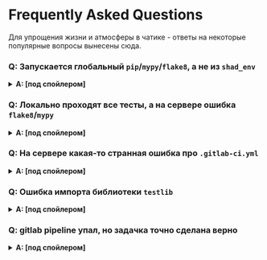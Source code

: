 # Frequently Asked Questions

Для упрощения жизни и атмосферы в чатике - ответы на некоторые популярные вопросы вынесены сюда. 


### Q: Запускается глобальный `pip`/`mypy`/`flake8`, а не из `shad_env`

<details><summary><b>A: [под спойлером]</b></summary>
Для начала нужно проверить какой именно (откуда) пакет вы запускайте 

```shell
# на примере `mypy`
$ which mypy
# [some path here]
```

Если путь не ведёт в папку с `shad_env`, то у вас проблемы =) 

Убедитесь, что вы активировали environment с пакетами
```shell
$ source shad_env/bin/activate  # замените здесь путь до места установки shad_env 

(shad_env)$ .
```
В консоли появится имя окружения перед вводом команды. 

Проверьте ещё раз
```shell
# на примере `mypy`
(shad_env)$ which mypy
# [some path here]
```

Если ничего не изменилось - печально. У пакетов не всегда получается прописать себя в этот скоуп при активации. 

Самый надежный способ запуска пакеты именно для конкретного питона - вызвать его как модуль
```shell
(shad_env)$ which python
(shad_env)$ python -m mypy
```
(при уже включённом `venv`)

</details>


### Q: Локально проходят все тесты, а на сервере ошибка `flake8`/`mypy`

<details><summary><b>A: [под спойлером]</b></summary>
В первую очередь нужно проверить, что вы запускайте тесты и линтеры с учётом файла конфигурации (`setup.cfg`).  

Есть 2 варианта как запустить тесты и линтеры 
* Можно запускать из корня проекта, тогда файл подцепится автоматически
  ```shell
  (shad_env)$ python -m flake8 ./path/to/the/task
  (shad_env)$ python -m mypy ./path/to/the/task
  (shad_env)$ python -m pytest ./path/to/the/task
  ```
* Можно запускать из любой директории, но нужно указать файл ручками
  ```shell
  (shad_env)$ python -m flake8 --config ../../setup.cfg task_name
  (shad_env)$ python -m mypy --config-file ../../setup.cfg task_name
  (shad_env)$ python -m pytest -c ../../setup.cfg task_name
  ```
(при уже включённом `venv`)
</details>


### Q: На сервере какая-то странная ошибка про `.gitlab-ci.yml`

<details><summary><b>A: [под спойлером]</b></summary>
Перед запуском всех тестов проверяется, что файл `.gitlab-ci.yml` не был изменён.

Для этого дополнительно сравнивается файл `.gitlab-ci.yml` в вашем репозитории и самая последняя версия из публичного репозитория. 
Если файлы различаются, то выкидывается ошибка.  
Возникнуть она может даже если вы не меняли файл, но в публичном репозитории он обновился. 

Решение очень простое:
```shell
$ git pull upstream master
```
</details>


### Q: Ошибка импорта библиотеки `testlib`

<details><summary><b>A: [под спойлером]</b></summary>
Часть функций для тестирования ваших решений мы вынесли в отдельную мини-библиотечку, которую можно найти в папке `tools/testlib`

На сервере эта библиотечка устанавливается автоматически.

Локально эта библиотечка так же прописана в `requirements.txt`. Но в случае возникновения ошибок можно её переустановить
```shell
(shad_env)$ python -m pip install --editable tools/testlib
```
(при уже включённом `venv`)
</details>


### Q: gitlab pipeline упал, но задачка точно сделана верно

<details><summary><b>A: [под спойлером]</b></summary>

* Откройте и внимательно прочитайте логи в gitlab pipeline 
  (нужно нажать на красную кнопку `failed` в упавшей джобе и откроются логи)
* Если тестируется несколько задач, то job будет падать если хоть одна из них упала.
  НО: Для всех успешно проверенных задачек баллы будут выставлены независимо от остальных
* Если задачка одна, но падает и нет никаких ошибок, то.. Почитайте логи ещё раз
* Если в логах написано, что баллы выставлены, но их точно нет - багрепортьте в чат, тегая админа
  (и сразу описывая что именно упало и прикрепляя ссылку на пайплайн)

</details>
